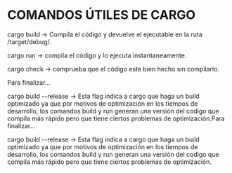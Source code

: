 # COMANDOS ÚTILES DE CARGO

cargo build -> Compila el código y devuelve el ejecutable en la ruta /target/debug/<binario>.

cargo run -> compila el código y lo ejecuta instantaneamente.

cargo check -> comprueba que el código este bien hecho sin compilarlo.

Para finalizar...

cargo build --release -> Esta flag indica a cargo que haga un build optimizado ya que por motivos de optimización en los tiempos de desarrollo, los comandos build y run generan una versión del codigo que compila más rápido pero que tiene ciertos problemas de optimización.Para finalizar...

cargo build --release -> Esta flag indica a cargo que haga un build optimizado ya que por motivos de optimización en los tiempos de desarrollo, los comandos build y run generan una versión del codigo que compila más rápido pero que tiene ciertos problemas de optimización.
